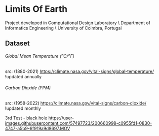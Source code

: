 # Limits Of Earth
Project developed in Computational Design Laboratory \\ Department of Informatics Engineering \\ University of Coimbra, Portugal

## Dataset

###### Global Mean Temperature (ºC/ºF)
src: (1880-2021) https://climate.nasa.gov/vital-signs/global-temperature/
!updated annually

###### Carbon Dioxide (PPM)
src: (1958-2022) https://climate.nasa.gov/vital-signs/carbon-dioxide/
!updated monthly

3rd Test - black hole
https://user-images.githubusercontent.com/57497723/200660998-c0955fd1-0830-4747-a5b9-9f919a9d8697.MOV
 
